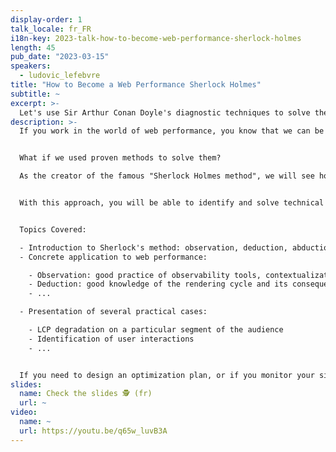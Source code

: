 ```yaml
---
display-order: 1
talk_locale: fr_FR
i18n-key: 2023-talk-how-to-become-web-performance-sherlock-holmes
length: 45
pub_date: "2023-03-15"
speakers:
  - ludovic_lefebvre
title: "How to Become a Web Performance Sherlock Holmes"
subtitle: ~
excerpt: >-
  Let's use Sir Arthur Conan Doyle's diagnostic techniques to solve the mysteries of web performance.
description: >-
  If you work in the world of web performance, you know that we can be confronted with complex problems. How do we speed up the experience of users with slow-loading pages, not speed up the browsing experience of those who already have the best display speed?


  What if we used proven methods to solve them?  

  As the creator of the famous "Sherlock Holmes method", we will see how Sir Arthur Conan Doyle will help us explore a systematic diagnostic methodology applicable to web performance.


  With this approach, you will be able to identify and solve technical problems with ease. Using real-world examples, you'll learn how to collect data, analyze the results, and formulate a strategy to solve the problems. 


  Topics Covered:

  - Introduction to Sherlock's method: observation, deduction, abduction, evaluation, verification and communication  
  - Concrete application to web performance:  

    - Observation: good practice of observability tools, contextualization of incidents, statistical analysis of Web Core Vitals contributors.
    - Deduction: good knowledge of the rendering cycle and its consequences
    - ...

  - Presentation of several practical cases:

    - LCP degradation on a particular segment of the audience 
    - Identification of user interactions
    - ...


  If you need to design an optimization plan, or if you monitor your site's performance on a daily basis for the slightest regression, this presentation is for you.
slides:
  name: Check the slides 🕵️ (fr)
  url: ~
video:
  name: ~
  url: https://youtu.be/q65w_luvB3A
---
```

